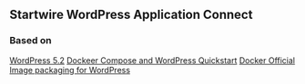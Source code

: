 ## Startwire WordPress Application Connect

### Based on

[WordPress 5.2](https://github.com/WordPress/WordPress/tree/5.2-branch/)
[Dockeer Compose and WordPress Quickstart](https://docs.docker.com/compose/wordpress/)
[Docker Official Image packaging for WordPress](https://github.com/docker-library/wordpress/tree/master/php7.3/apache)
